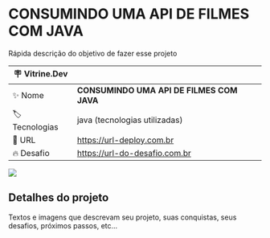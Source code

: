 # CONSUMINDO UMA API DE FILMES COM JAVA

Rápida descrição do objetivo de fazer esse projeto

| :placard: Vitrine.Dev |     |
| -------------  | --- |
| :sparkles: Nome        | **CONSUMINDO UMA API DE FILMES COM JAVA**
| :label: Tecnologias | java (tecnologias utilizadas)
| :rocket: URL         | https://url-deploy.com.br
| :fire: Desafio     | https://url-do-desafio.com.br

<!-- Inserir imagem com a #vitrinedev ao final do link -->
![](https://via.placeholder.com/1200x500.png?text=imagem+lindona+do+meu+projeto#vitrinedev)

## Detalhes do projeto

Textos e imagens que descrevam seu projeto, suas conquistas, seus desafios, próximos passos, etc...
